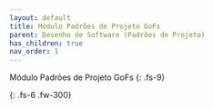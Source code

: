 ```yaml
---
layout: default
title: Módulo Padrões de Projeto GoFs
parent: Desenho de Software (Padrões de Projeto)
has_children: true
nav_order: 1
---
```


Módulo Padrões de Projeto GoFs
{: .fs-9}

<!--Descrição-->
{: .fs-6 .fw-300}
